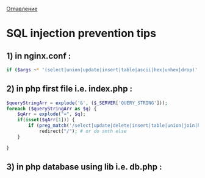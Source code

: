 
<a href="README.md">Оглавление</a>
# SQL injection prevention tips
## 1) in nginx.conf :

```bash
if ($args ~* '(select|union|update|insert|table|ascii|hex|unhex|drop)' ) { return 403; }
```

## 2) in php first file i.e. index.php :

```PHP
$queryStringArr = explode('&', ($_SERVER['QUERY_STRING']));
foreach ($queryStringArr as $q) {
    $qArr = explode("=", $q);
    if(isset($qArr[1])) {
        if (preg_match('/select|update|delete|insert|table|union|join|hex|unhex|drop/i',$qArr[1]))
            redirect("/"); # or do smth else
    }

}
```

## 3) in php database using lib i.e. db.php :
